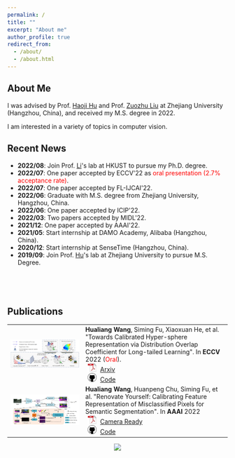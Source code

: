 ```yaml
---
permalink: /
title: ""
excerpt: "About me"
author_profile: true
redirect_from: 
  - /about/
  - /about.html
---
```

## <i class="fa fa-id-card" aria-hidden="true"></i> About Me ##
I was advised by Prof. [Haoji Hu](https://person.zju.edu.cn/en/huhaoji) and Prof. [Zuozhu Liu](https://person.zju.edu.cn/lzz) at Zhejiang University (Hangzhou, China), and received my M.S. degree in 2022.

I am interested in a variety of topics in computer vision.


## <i class="fa fa-fw fa-rss "></i> Recent News ##

<ul style="width: auto; height: 300px; overflow: auto">
  
<li> <b>2022/08</b>: Join Prof. <a href="https://xmengli.github.io/">Li</a>'s lab at HKUST to pursue my Ph.D. degree.  </li>
<li> <b>2022/07</b>: One paper accepted by ECCV'22 as <font color='red'>oral presentation (2.7% acceptance rate)</font>. </li>
<li> <b>2022/07</b>: One paper accepted by FL-IJCAI'22. </li>
<li> <b>2022/06</b>: Graduate with M.S. degree from Zhejiang University, Hangzhou, China. </li>
<li> <b>2022/06</b>: One paper accepted by ICIP'22. </li>
<li> <b>2022/03</b>: Two papers accepted by MIDL'22. </li>
<li> <b>2021/12</b>: One paper accepted by AAAI'22. </li>
<li> <b>2021/05</b>: Start internship at DAMO Academy, Alibaba (Hangzhou, China). </li>
<li> <b>2020/12</b>: Start internship at SenseTime (Hangzhou, China). </li>
<li> <b>2019/09</b>: Join Prof. <a href="https://person.zju.edu.cn/en/huhaoji">Hu</a>'s lab at Zhejiang University to pursue M.S. Degree. </li>
  
</ul>

## <i class="fa fa-graduation-cap" aria-hidden="true"></i> Publications ##
<table style="border: none; border-collapse: collapse;" border="0">

<tr style="border-collapse: separate; border-spacing:30em;">
  <td style="border-collapse: collapse; border: none;">
    <img src="https://raw.githubusercontent.com/SiLangWHL/silangwhl.github.io/master/images/vmf.png" width="800" />
  </td>
  <td style="border-collapse: collapse; border: none;">
    <b>Hualiang Wang</b>, Siming Fu, Xiaoxuan He, et al.
    "Towards Calibrated Hyper-sphere Representation via Distribution Overlap Coefficient for Long-tailed Learning".
    In <b>ECCV</b> 2022 (<font color='red'>Oral</font>).<br>
    <img src="https://raw.githubusercontent.com/SiLangWHL/silangwhl.github.io/master/images/pdf_icon.png" width="20" height="20" hspace="5">
    <span><a href="https://arxiv.org/pdf/2208.10043.pdf">Arxiv</a></span><br>
    <img src="https://raw.githubusercontent.com/SiLangWHL/silangwhl.github.io/master/images/github_icon.png" width="20" height="20" hspace="5">
    <span><a href="https://github.com/SiLangWHL/vMF-OP">Code</a></span>
  </td>
</tr>
 
<tr style="border-collapse: separate; border-spacing:30em;">
  <td style="border-collapse: collapse; border: none;">
    <img src="https://raw.githubusercontent.com/SiLangWHL/silangwhl.github.io/master/images/rch.png" width="800" />
  </td>
  <td style="border-collapse: collapse; border: none;">
    <b>Hualiang Wang</b>, Huanpeng Chu, Siming Fu, et al.
    "Renovate Yourself: Calibrating Feature Representation of Misclassified Pixels for Semantic Segmentation".
    In <b>AAAI</b> 2022<br>
    <img src="https://raw.githubusercontent.com/SiLangWHL/silangwhl.github.io/master/images/pdf_icon.png" width="20" height="20" hspace="5">
    <span><a href="https://ojs.aaai.org/index.php/AAAI/article/view/20145">Camera Ready</a></span><br>
    <img src="https://raw.githubusercontent.com/SiLangWHL/silangwhl.github.io/master/images/github_icon.png" width="20" height="20" hspace="5">
    <span><a href="https://github.com/VipaiLab/RCH">Code</a></span>
  </td>
</tr>
  
</table>


  
<div align="center"> <a href="https://clustrmaps.com/site/1bq1k" title="Visit tracker"><img src="//clustrmaps.com/map_v2.png?cl=080808&w=500&t=n&d=ruCxs5fSYmokIOdjMBdy2IxqKnq9RtaMoZPJhCgI5Gs&co=ffffff&ct=808080" /></a> </div>


